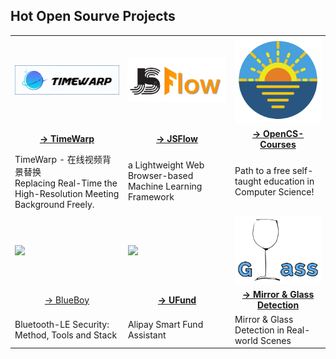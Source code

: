 ## Hot Open Sourve Projects

<table>
  <tr>
    <td>
      <a href="https://github.com/Charmve/TimeWarp"><img src="https://github.com/Charmve/TimeWarp/raw/main/images/ui/logo_H.png" width="330"></a>
    </td>
    <td>
      <a href="https://github.com/Charmve/JSFlow"><img src="https://github.com/Charmve/jsFlow/raw/main/img/JSFlow.jpg" width="330"></a>
    </td>
    <td>
      <a href="https://github.com/Charmve/OpenCS-Courses"><img src="https://github.com/Charmve/OpenCS-Courses/raw/main/extras/Logo.png" width="330"></a>
    </td>
  </tr>
  <tr>
    <td style="text-align: center">
      <a href="https://github.com/Charmve/TimeWarp"><b>-> TimeWarp</b></a>
    </td>
    <td style="text-align: center">
      <a href="https://github.com/Charmve/JSFlow"><b>-> JSFlow</b></a>
    </td>
    <td style="text-align: center">
      <a href="https://github.com/Charmve/OpenCS-Courses"><b>-> OpenCS-Courses</b></a>
    </td>
  </tr>
  <tr>
    <td>
      TimeWarp - 在线视频背景替换<br>
      Replacing Real-Time the High-Resolution Meeting Background Freely.
    </td>
    <td>
      a Lightweight Web Browser-based Machine Learning Framework
    </td>
    <td>
      Path to a free self-taught education in Computer Science!
    </td>
  </tr>
  <tr>
    <td>
    </td>
    <td>
    </td>
    <td>
    </td>
  </tr>
  <tr>
    <td>
      <a href="https://github.com/Charmve/BLE-Security-Attack-Defence"><img src="https://github.com/Charmve/BLE-Security-Attack-Defence/raw/master/image/BlueBoy.png" width="330"></a>
    </td>
    <td>
      <a href="https://github.com/UFund-Me/UFund"><img src="https://ufund-me.github.io/img/logo-with-font.png" width="330"></a>
    </td>
    <td>
      <a href="https://github.com/Charmve/Mirror-Glass-Detection"><img src="https://github.com/Charmve/Mirror-Glass-Detection/raw/master/logo-GlassDetec.png" width="330"></a>
    </td>
  </tr>
  <tr>
    <td style="text-align: center">
      <a href="https://github.com/Charmve/BLE-Security-Attack-Defence"<b>-> BlueBoy</b></a>
    </td>
    <td style="text-align: center">
      <a href="https://github.com/Charmve/UFund"><b>-> UFund</b></a>
    </td>
    <td style="text-align: center">
      <a href="https://github.com/Charmve/Mirror-Glass-Detection"><b>-> Mirror & Glass Detection</b></a>
    </td>
  </tr>
  <tr>
    <td>
      Bluetooth-LE Security: Method, Tools and Stack
    </td>
    <td>
      Alipay Smart Fund Assistant
    </td>
    <td>
      Mirror & Glass Detection in Real-world Scenes
    </td>
  </tr>
</table>
